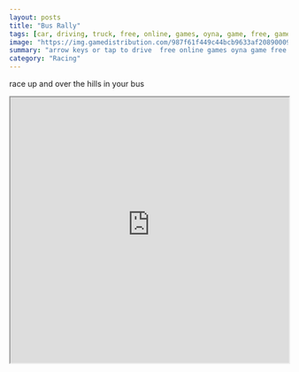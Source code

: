 ```yaml
---
layout: posts
title: "Bus Rally"
tags: [car, driving, truck, free, online, games, oyna, game, free, games, play, play, games]
image: "https://img.gamedistribution.com/987f61f449c44bcb9633af2089000901.jpg"
summary: "arrow keys or tap to drive  free online games oyna game free games play play games"
category: "Racing"
---
```


race up and over the hills in your bus

<iframe width="100%" height="480px;" src="https://html5.gamedistribution.com/987f61f449c44bcb9633af2089000901/"></iframe>